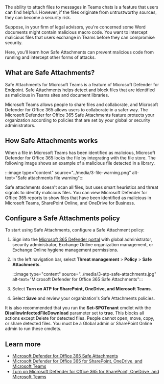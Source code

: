 The ability to attach files to messages in Teams chats is a feature that users can find helpful. However, if the files originate from untrustworthy sources, they can become a security risk.

Suppose, in your firm of legal advisors, you're concerned some Word documents might contain malicious macro code. You want to intercept malicious files that users exchange in Teams before they can compromise security.

Here, you'll learn how Safe Attachments can prevent malicious code from running and intercept other forms of attacks.

## What are Safe Attachments?

Safe Attachments for Microsoft Teams is a feature of Microsoft Defender for Endpoint. Safe Attachments helps detect and block files that are identified as malicious in Teams sites and document libraries.

Microsoft Teams allows people to share files and collaborate, and Microsoft Defender for Office 365 allows users to collaborate in a safer way. The Microsoft Defender for Office 365 Safe Attachments feature protects your organization according to policies that are set by your global or security administrators.

## How Safe Attachments works

When a file in Microsoft Teams has been identified as malicious, Microsoft Defender for Office 365 locks the file by integrating with the file store. The following image shows an example of a malicious file detected in a library.

:::image type="content" source="../media/3-file-warning.png" alt-text="Safe attachments file warning":::

Safe attachments doesn't scan all files, but uses smart heuristics and threat signals to identify malicious files. You can view Microsoft Defender for Office 365 reports to show files that have been identified as malicious in Microsoft Teams, SharePoint Online, and OneDrive for Business.

## Configure a Safe Attachments policy

To start using Safe Attachments, configure a Safe Attachment policy:

1. Sign into the [Microsoft 365 Defender portal](https://security.microsoft.com/) with global administrator, security administrator, Exchange Online organization management, or Exchange Online hygiene management permissions.
1. In the left navigation bar, select **Threat management** > **Policy** > **Safe Attachments**.

    :::image type="content" source="../media/3-atp-safe-attachments.jpg" alt-text="Microsoft Defender for Office 365 Safe Attachments":::

1. Select **Turn on ATP for SharePoint, OneDrive, and Microsoft Teams**.
1. Select **Save** and review your organization's Safe Attachments policies.

It is also recommended that you run the **Set-SPOTenant** cmdlet with the **DisallowInfectedFileDownload** parameter set to **true**. This blocks all actions except Delete for detected files. People cannot open, move, copy, or share detected files. You must be a Global admin or SharePoint Online admin to run these cmdlets.

## Learn more

- [Microsoft Defender for Office 365 Safe Attachments](/microsoft-365/security/office-365-security/atp-safe-attachments)
- [Microsoft Defender for Office 365 for SharePoint, OneDrive, and Microsoft Teams](/microsoft-365/security/office-365-security/atp-for-spo-odb-and-teams)
- [Turn on Microsoft Defender for Office 365 for SharePoint, OneDrive, and Microsoft Teams](/microsoft-365/security/office-365-security/turn-on-atp-for-spo-odb-and-teams)